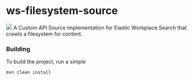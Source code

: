 # ws-filesystem-source
![](https://travis-ci.org/seanstory/ws-filesystem-source.svg?branch=master&status=unknown)
A Custom API Source implementation for Elastic Workplace Search that crawls a filesystem for content.

### Building
To build the project, run a simple

    mvn clean install
